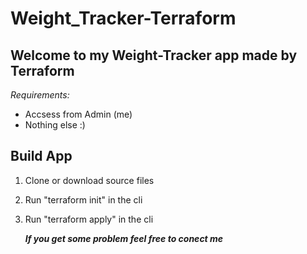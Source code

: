 # Weight_Tracker-Terraform
## Welcome to my Weight-Tracker app made by Terraform

_Requirements:_
- Accsess from Admin (me)
- Nothing else :)

## Build App
1. Clone or download source files
2. Run "terraform init" in the cli 
3. Run  "terraform apply" in the cli




	***If you get some problem feel free to conect me***
